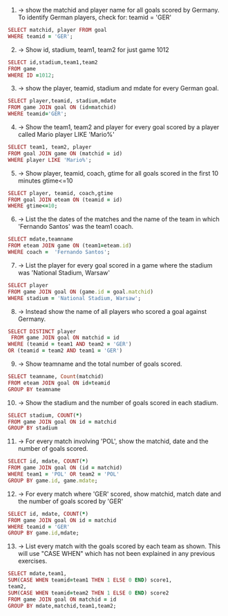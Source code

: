 1. -> show the matchid and player name for all goals scored by Germany. 
To identify German players, check for: teamid = 'GER'
```ruby
SELECT matchid, player FROM goal 
WHERE teamid = 'GER';
```
2. -> Show id, stadium, team1, team2 for just game 1012
```ruby
SELECT id,stadium,team1,team2
FROM game
WHERE ID =1012;
```
3. -> show the player, teamid, stadium and mdate for every German goal.
```ruby
SELECT player,teamid, stadium,mdate
FROM game JOIN goal ON (id=matchid)
WHERE teamid='GER';
```
4. -> Show the team1, team2 and player for every goal scored by a player called Mario player LIKE 'Mario%'
```ruby
SELECT team1, team2, player
FROM goal JOIN game ON (matchid = id)
WHERE player LIKE 'Mario%';
```
5. -> Show player, teamid, coach, gtime for all goals scored in the first 10 minutes gtime<=10
```ruby
SELECT player, teamid, coach,gtime
FROM goal JOIN eteam ON (teamid = id)
WHERE gtime<=10;
```
6. -> List the the dates of the matches and the name of the team in which 'Fernando Santos' was the team1 coach.
```ruby
SELECT mdate,teamname
FROM eteam JOIN game ON (team1=eteam.id)
WHERE coach =  'Fernando Santos';
```
7. -> List the player for every goal scored in a game where the stadium was 'National Stadium, Warsaw'
```ruby
SELECT player
FROM game JOIN goal ON (game.id = goal.matchid)
WHERE stadium = 'National Stadium, Warsaw';
```
8. -> Instead show the name of all players who scored a goal against Germany.
```ruby
SELECT DISTINCT player
 FROM game JOIN goal ON matchid = id 
WHERE (teamid = team1 AND team2 = 'GER')
OR (teamid = team2 AND team1 = 'GER')
```
9. -> Show teamname and the total number of goals scored.
```ruby
SELECT teamname, Count(matchid)
FROM eteam JOIN goal ON id=teamid
GROUP BY teamname
```
10. -> Show the stadium and the number of goals scored in each stadium.
```ruby
SELECT stadium, COUNT(*)
FROM game JOIN goal ON id = matchid
GROUP BY stadium
```
11. -> For every match involving 'POL', show the matchid, date and the number of goals scored.
```ruby
SELECT id, mdate, COUNT(*)
FROM game JOIN goal ON (id = matchid)
WHERE team1 = 'POL' OR team2 = 'POL' 
GROUP BY game.id, game.mdate;
```
12. -> For every match where 'GER' scored, show matchid, match date and the number of goals scored by 'GER'
```ruby
SELECT id, mdate, COUNT(*)
FROM game JOIN goal ON id = matchid
WHERE teamid = 'GER'
GROUP BY game.id,mdate;
```
13. -> List every match with the goals scored by each team as shown.
This will use "CASE WHEN" which has not been explained in any previous exercises.
```ruby
SELECT mdate,team1,
SUM(CASE WHEN teamid=team1 THEN 1 ELSE 0 END) score1,
team2,
SUM(CASE WHEN teamid=team2 THEN 1 ELSE 0 END) score2
FROM game JOIN goal ON matchid = id 
GROUP BY mdate,matchid,team1,team2;
```
